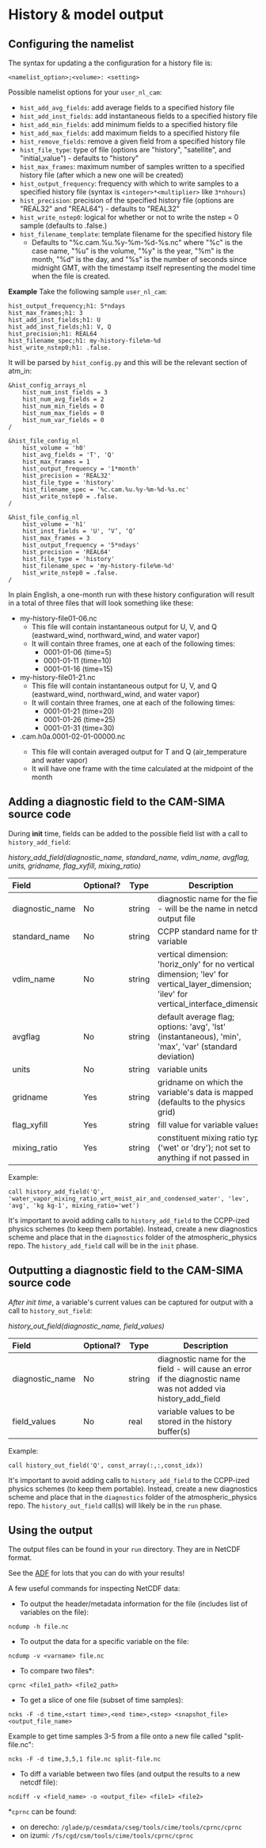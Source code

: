 # History & model output

## Configuring the namelist
The syntax for updating a the configuration for a history file is:
```
<namelist_option>;<volume>: <setting>
```

Possible namelist options for your `user_nl_cam`:

- `hist_add_avg_fields`: add average fields to a specified history file
- `hist_add_inst_fields`: add instantaneous fields to a specified history file
- `hist_add_min_fields`: add minimum fields to a specified history file
- `hist_add_max_fields`: add maximum fields to a specified history file
- `hist_remove_fields`: remove a given field from a specified history file
- `hist_file_type`: type of file (options are "history", "satellite", and "initial_value") - defaults to "history"
- `hist_max_frames`: maximum number of samples written to a specified history file (after which a new one will be created)
- `hist_output_frequency`: frequency with which to write samples to a specified history file (syntax is `<integer>*<multiplier>` like `3*nhours`)
- `hist_precision`: precision of the specified history file (options are "REAL32" and "REAL64") - defaults to "REAL32"
- `hist_write_nstep0`: logical for whether or not to write the nstep = 0 sample (defaults to .false.)
- `hist_filename_template`: template filename for the specified history file
    - Defaults to "%c.cam.%u.%y-%m-%d-%s.nc" where "%c" is the case name, "%u" is the volume, "%y" is the year, "%m" is the month, "%d" is the day, and "%s" is the number of seconds since midnight GMT, with the timestamp itself representing the model time when the file is created.

**Example**
Take the following sample `user_nl_cam`:
```
hist_output_frequency;h1: 5*ndays
hist_max_frames;h1: 3
hist_add_inst_fields;h1: U
hist_add_inst_fields;h1: V, Q
hist_precision;h1: REAL64
hist_filename_spec;h1: my-history-file%m-%d
hist_write_nstep0;h1: .false.
```

It will be parsed by `hist_config.py` and this will be the relevant section of atm_in:
```
&hist_config_arrays_nl
    hist_num_inst_fields = 3
    hist_num_avg_fields = 2
    hist_num_min_fields = 0
    hist_num_max_fields = 0
    hist_num_var_fields = 0
/

&hist_file_config_nl
    hist_volume = 'h0'
    hist_avg_fields = 'T', 'Q'
    hist_max_frames = 1
    hist_output_frequency = '1*month'
    hist_precision = 'REAL32'
    hist_file_type = 'history'
    hist_filename_spec = '%c.cam.%u.%y-%m-%d-%s.nc'
    hist_write_nstep0 = .false.
/

&hist_file_config_nl
    hist_volume = 'h1'
    hist_inst_fields = 'U', ‘V’, ‘Q’
    hist_max_frames = 3
    hist_output_frequency = '5*ndays'
    hist_precision = 'REAL64'
    hist_file_type = 'history'
    hist_filename_spec = 'my-history-file%m-%d'
    hist_write_nstep0 = .false.
/
```

In plain English, a one-month run with these history configuration will result in a total of three files that will look something like these:

- my-history-file01-06.nc
    - This file will contain instantaneous output for U, V, and Q (eastward_wind, northward_wind, and water vapor)
    - It will contain three frames, one at each of the following times:
        - 0001-01-06 (time=5)
        - 0001-01-11 (time=10)
        - 0001-01-16 (time=15)
- my-history-file01-21.nc
    - This file will contain instantaneous output for U, V, and Q (eastward_wind, northward_wind, and water vapor)
    - It will contain three frames, one at each of the following times:
        - 0001-01-21 (time=20)
        - 0001-01-26 (time=25)
        - 0001-01-31 (time=30)
- <case-name>.cam.h0a.0001-02-01-00000.nc
    - This file will contain averaged output for T and Q (air_temperature and water vapor)
    - It will have one frame with the time calculated at the midpoint of the month

## Adding a diagnostic field to the CAM-SIMA source code
During **init** time, fields can be added to the possible field list with a call to `history_add_field`:

*history_add_field(diagnostic_name, standard_name, vdim_name, avgflag, units, gridname, flag_xyfill, mixing_ratio)*

| Field                | Optional? | Type      | Description                                    |
|:---------------------|-----------|-----------|------------------------------------------------|
| diagnostic_name      | No        | string    | diagnostic name for the field - will be the name in netcdf output file |
| standard_name        | No        | string    | CCPP standard name for the variable            |
| vdim_name            | No        | string    | vertical dimension: 'horiz_only' for no vertical dimension; 'lev' for vertical_layer_dimension; 'ilev' for vertical_interface_dimension |
| avgflag              | No        | string    | default average flag; options: 'avg', 'lst' (instantaneous), 'min', 'max', 'var' (standard deviation) |
| units                | No        | string    | variable units                                 |
| gridname             | Yes       | string    | gridname on which the variable's data is mapped (defaults to the physics grid) |
| flag_xyfill          | Yes       | string    | fill value for variable values                 |
| mixing_ratio         | Yes       | string    | constituent mixing ratio type ('wet' or 'dry'); not set to anything if not passed in |

Example:
```
call history_add_field('Q', 'water_vapor_mixing_ratio_wrt_moist_air_and_condensed_water', 'lev', 'avg', 'kg kg-1', mixing_ratio='wet')
```

It's important to avoid adding calls to `history_add_field` to the CCPP-ized physics schemes (to keep them portable). Instead, create a new diagnostics scheme and place that in the `diagnostics` folder of the atmospheric_physics repo. The `history_add_field` call will be in the `init` phase.

## Outputting a diagnostic field to the CAM-SIMA source code
*After init time*, a variable's current values can be captured for output with a call to `history_out_field`:

*history_out_field(diagnostic_name, field_values)*

| Field                | Optional? | Type       | Description                                   |
|:---------------------|-----------|------------|-----------------------------------------------|
| diagnostic_name      | No        | string     | diagnostic name for the field - will cause an error if the diagnostic name was not added via history_add_field |
| field_values         | No        | real       | variable values to be stored in the history buffer(s) |

Example:
```
call history_out_field('Q', const_array(:,:,const_idx))
```

It's important to avoid adding calls to `history_add_field` to the CCPP-ized physics schemes (to keep them portable). Instead, create a new diagnostics scheme and place that in the `diagnostics` folder of the atmospheric_physics repo. The `history_out_field` call(s) will likely be in the `run` phase.

## Using the output
The output files can be found in your `run` directory. They are in NetCDF format. 

See the [ADF](https://github.com/NCAR/ADF) for lots that you can do with your results!

A few useful commands for inspecting NetCDF data:

- To output the header/metadata information for the file (includes list of variables on the file):
```
ncdump -h file.nc
```

- To output the data for a specific variable on the file:
```
ncdump -v <varname> file.nc
```

- To compare two files*:

```
cprnc <file1_path> <file2_path>
```
- To get a slice of one file (subset of time samples):
```
ncks -F -d time,<start time>,<end time>,<step> <snapshot_file> <output_file_name>
```
Example to get time samples 3-5 from a file onto a new file called "split-file.nc":
```
ncks -F -d time,3,5,1 file.nc split-file.nc
```

- To diff a variable between two files (and output the results to a new netcdf file):
```
ncdiff -v <field_name> -o <output_file> <file1> <file2>
```

*`cprnc` can be found:

- on derecho: `/glade/p/cesmdata/cseg/tools/cime/tools/cprnc/cprnc`
- on izumi: `/fs/cgd/csm/tools/cime/tools/cprnc/cprnc`